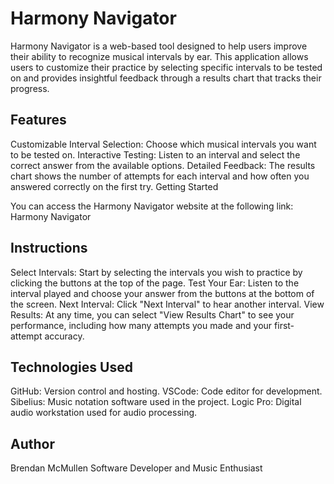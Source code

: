 # Harmony Navigator

Harmony Navigator is a web-based tool designed to help users improve their ability to recognize musical intervals by ear. This application allows users to customize their practice by selecting specific intervals to be tested on and provides insightful feedback through a results chart that tracks their progress.

## Features

Customizable Interval Selection: Choose which musical intervals you want to be tested on.
Interactive Testing: Listen to an interval and select the correct answer from the available options.
Detailed Feedback: The results chart shows the number of attempts for each interval and how often you answered correctly on the first try.
Getting Started

You can access the Harmony Navigator website at the following link:
Harmony Navigator

## Instructions
Select Intervals: Start by selecting the intervals you wish to practice by clicking the buttons at the top of the page.
Test Your Ear: Listen to the interval played and choose your answer from the buttons at the bottom of the screen.
Next Interval: Click "Next Interval" to hear another interval.
View Results: At any time, you can select "View Results Chart" to see your performance, including how many attempts you made and your first-attempt accuracy.

## Technologies Used

GitHub: Version control and hosting.
VSCode: Code editor for development.
Sibelius: Music notation software used in the project.
Logic Pro: Digital audio workstation used for audio processing.

## Author

Brendan McMullen
Software Developer and Music Enthusiast
